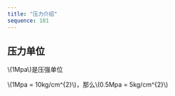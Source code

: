```yaml
---
title: "压力介绍"
sequence: 101
---
```


## 压力单位

<p>
\(1Mpa\)是压强单位
</p>

<p>
\(1Mpa = 10kg/cm^{2}\)，那么\(0.5Mpa = 5kg/cm^{2}\)
</p>



